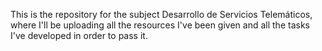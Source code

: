 This is the repository for the subject Desarrollo de Servicios Telemáticos, where I'll be uploading all the resources I've been given and all the tasks I've developed in order to pass it.
